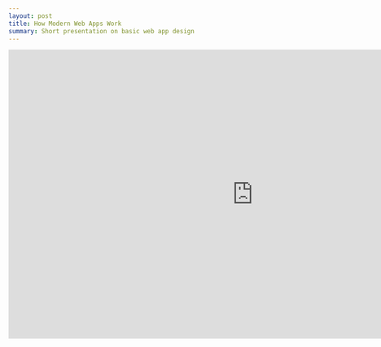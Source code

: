 ```yaml
---
layout: post
title: How Modern Web Apps Work
summary: Short presentation on basic web app design
---
```

<iframe src="https://docs.google.com/presentation/d/1n23LB_xzGhgrAqVfXWey_AywbmsmS-B_etl1GkYz0z0/embed?start=false&loop=false&delayms=3000" frameborder="0" width="960" height="569" allowfullscreen="true" mozallowfullscreen="true" webkitallowfullscreen="true"></iframe>
